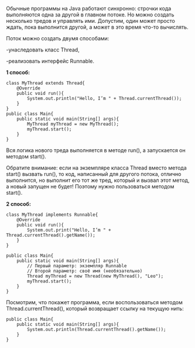 ‌Обычные программы на Java работают синхронно: строчки кода выполняются одна за другой в главном потоке. Но можно создать несколько тредов и управлять ими. Допустим, один может просто ждать, пока выполнится другой, а может в это время что-то вычислять.

Поток можно создать двумя способами:

-унаследовать класс Thread,

-реализовать интерфейс Runnable. ‌

**1 способ:**

```
class MyThread extends Thread{
    @Override
    public void run(){
        System.out.println("Hello, I’m " + Thread.currentThread());
    }
}
public class Main{
    public static void main(String[] args){
        MyThread myThread = new MyThread();
        myThread.start();
    }
}
```

Вся логика нового треда выполняется в методе run(), а запускается он методом start().

Обратите внимание: если на экземпляре класса Thread вместо метода start() вызвать run(), то код, написанный для другого потока, отлично выполнится, но выполнит его тот же тред, который и вызвал этот метод, а новый запущен не будет! Поэтому нужно пользоваться методом start().

**2 способ:**

```
class MyThread implements Runnable{
    @Override
    public void run(){
        System.out.print("Hello, I’m " + Thread.currentThread().getName());
    }
}

public class Main{
    public static void main(String[] args){
        // Первый параметр: экземпляр Runnable
        // Второй параметр: своё имя (необязательно) 
        Thread myThread = new Thread(new MyThread(), "Leo");
        myThread.start();
    }
}
```

Посмотрим, что покажет программа, если воспользоваться методом Thread.currentThread(), который возвращает ссылку на текущую нить:

```
public class Main{
    public static void main(String[] args){
        System.out.println(Thread.currentThread().getName());
    }
}
```





